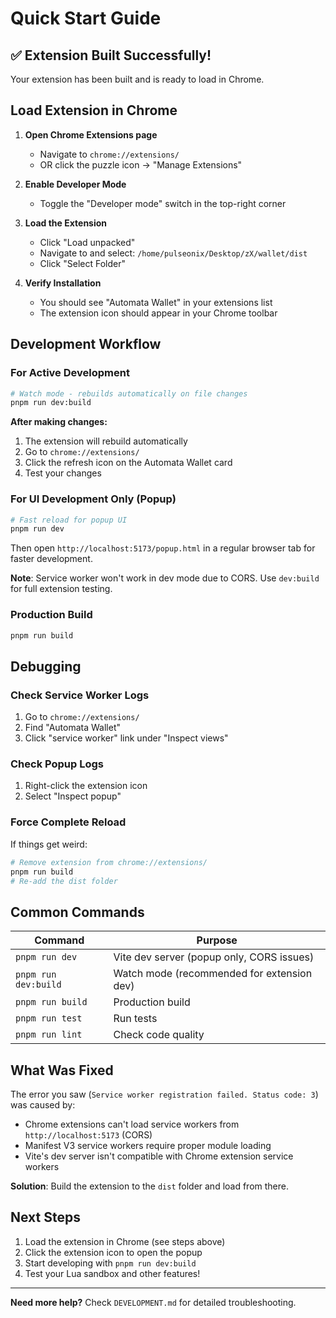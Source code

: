 # Quick Start Guide

## ✅ Extension Built Successfully!

Your extension has been built and is ready to load in Chrome.

## Load Extension in Chrome

1. **Open Chrome Extensions page**
   - Navigate to `chrome://extensions/`
   - OR click the puzzle icon → "Manage Extensions"

2. **Enable Developer Mode**
   - Toggle the "Developer mode" switch in the top-right corner

3. **Load the Extension**
   - Click "Load unpacked"
   - Navigate to and select: `/home/pulseonix/Desktop/zX/wallet/dist`
   - Click "Select Folder"

4. **Verify Installation**
   - You should see "Automata Wallet" in your extensions list
   - The extension icon should appear in your Chrome toolbar

## Development Workflow

### For Active Development

```bash
# Watch mode - rebuilds automatically on file changes
pnpm run dev:build
```

**After making changes:**
1. The extension will rebuild automatically
2. Go to `chrome://extensions/`
3. Click the refresh icon on the Automata Wallet card
4. Test your changes

### For UI Development Only (Popup)

```bash
# Fast reload for popup UI
pnpm run dev
```

Then open `http://localhost:5173/popup.html` in a regular browser tab for faster development.

**Note**: Service worker won't work in dev mode due to CORS. Use `dev:build` for full extension testing.

### Production Build

```bash
pnpm run build
```

## Debugging

### Check Service Worker Logs
1. Go to `chrome://extensions/`
2. Find "Automata Wallet"
3. Click "service worker" link under "Inspect views"

### Check Popup Logs
1. Right-click the extension icon
2. Select "Inspect popup"

### Force Complete Reload
If things get weird:
```bash
# Remove extension from chrome://extensions/
pnpm run build
# Re-add the dist folder
```

## Common Commands

| Command | Purpose |
|---------|---------|
| `pnpm run dev` | Vite dev server (popup only, CORS issues) |
| `pnpm run dev:build` | Watch mode (recommended for extension dev) |
| `pnpm run build` | Production build |
| `pnpm run test` | Run tests |
| `pnpm run lint` | Check code quality |

## What Was Fixed

The error you saw (`Service worker registration failed. Status code: 3`) was caused by:
- Chrome extensions can't load service workers from `http://localhost:5173` (CORS)
- Manifest V3 service workers require proper module loading
- Vite's dev server isn't compatible with Chrome extension service workers

**Solution**: Build the extension to the `dist` folder and load from there.

## Next Steps

1. Load the extension in Chrome (see steps above)
2. Click the extension icon to open the popup
3. Start developing with `pnpm run dev:build`
4. Test your Lua sandbox and other features!

---

**Need more help?** Check `DEVELOPMENT.md` for detailed troubleshooting.
